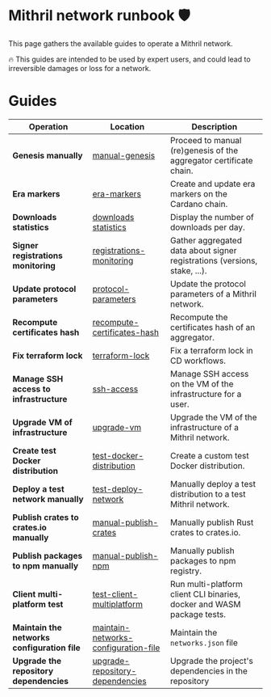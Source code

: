 # Mithril network runbook :shield:

This page gathers the available guides to operate a Mithril network.

:fire: This guides are intended to be used by expert users, and could lead to irreversible damages or loss for a network.

# Guides

| Operation                                    | Location                                                                                 | Description                                                               |
| -------------------------------------------- | ---------------------------------------------------------------------------------------- | ------------------------------------------------------------------------- |
| **Genesis manually**                         | [manual-genesis](./genesis-manually/README.md)                                           | Proceed to manual (re)genesis of the aggregator certificate chain.        |
| **Era markers**                              | [era-markers](./era-markers/README.md)                                                   | Create and update era markers on the Cardano chain.                       |
| **Downloads statistics**                     | [downloads statistics](./statistics/README.md)                                           | Display the number of downloads per day.                                  |
| **Signer registrations monitoring**          | [registrations-monitoring](./registrations-monitoring/README.md)                         | Gather aggregated data about signer registrations (versions, stake, ...). |
| **Update protocol parameters**               | [protocol-parameters](./protocol-parameters/README.md)                                   | Update the protocol parameters of a Mithril network.                      |
| **Recompute certificates hash**              | [recompute-certificates-hash](./recompute-certificates-hash/README.md)                   | Recompute the certificates hash of an aggregator.                         |
| **Fix terraform lock**                       | [terraform-lock](./terraform-lock/README.md)                                             | Fix a terraform lock in CD workflows.                                     |
| **Manage SSH access to infrastructure**      | [ssh-access](./ssh-access/README.md)                                                     | Manage SSH access on the VM of the infrastructure for a user.             |
| **Upgrade VM of infrastructure**             | [upgrade-vm](./upgrade-vm/README.md)                                                     | Upgrade the VM of the infrastructure of a Mithril network.                |
| **Create test Docker distribution**          | [test-docker-distribution](./test-docker-distribution/README.md)                         | Create a custom test Docker distribution.                                 |
| **Deploy a test network manually**           | [test-deploy-network](./test-deploy-network/README.md)                                   | Manually deploy a test distribution to a test Mithril network.            |
| **Publish crates to crates.io manually**     | [manual-publish-crates](./manual-publish-crates/README.md)                               | Manually publish Rust crates to crates.io.                                |
| **Publish packages to npm manually**         | [manual-publish-npm](./manual-publish-npm/README.md)                                     | Manually publish packages to npm registry.                                |
| **Client multi-platform test**               | [test-client-multiplatform](./test-client-multiplatform/README.md)                       | Run multi-platform client CLI binaries, docker and WASM package tests.    |
| **Maintain the networks configuration file** | [maintain-networks-configuration-file](./maintain-networks-configuration-file/README.md) | Maintain the `networks.json` file                                         |
| **Upgrade the repository dependencies**      | [upgrade-repository-dependencies](./upgrade-repository-dependencies/README.md)           | Upgrade the project's dependencies in the repository                      |
